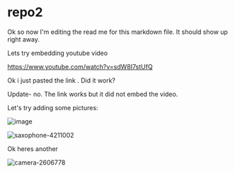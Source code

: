 # repo2


Ok so now I'm editing the read me for this markdown file. It should show up right away. 


Lets try embedding youtube video


https://www.youtube.com/watch?v=sdW8I7stUfQ


Ok i just pasted the link . Did it work?


Update- no. The link works but it did not embed the video.



Let's try adding some pictures:


![image](https://user-images.githubusercontent.com/92497001/137247698-ed9c4b0e-435f-4e65-b9b6-7b2d4c867fbe.png)

![saxophone-4211002](https://user-images.githubusercontent.com/92497001/137247728-b9ca344a-342e-46d5-9131-4020600034ed.jpg)



Ok heres another


![camera-2606778](https://user-images.githubusercontent.com/92497001/137247744-654b95fa-4d53-4934-9b46-3089a91ac6c1.jpg)



